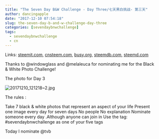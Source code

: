 ```yaml
---
title: "The Seven Day B&W Challenge - Day Three/七天黑白挑战- 第三天"
author: dancingapple
date: "2017-12-10 07:54:18"
slug: the-seven-day-b-and-w-challenge-day-three
categories: [sevendaybnwchallenge]
tags: 
  - sevendaybnwchallenge
  - cn
---
```


Links: [steemit.com](https://steemit.com/sevendaybnwchallenge/@dancingapple/the-seven-day-b-and-w-challenge-day-three), [cnsteem.com](https://cnsteem.com/sevendaybnwchallenge/@dancingapple/the-seven-day-b-and-w-challenge-day-three), [busy.org](https://busy.org/sevendaybnwchallenge/@dancingapple/the-seven-day-b-and-w-challenge-day-three), [steemdb.com](https://steemdb.com/sevendaybnwchallenge/@dancingapple/the-seven-day-b-and-w-challenge-day-three), [steemd.com](https://steemd.com/sevendaybnwchallenge/@dancingapple/the-seven-day-b-and-w-challenge-day-three)

Thanks to @windowglass and @melaleuca for nominating me for the Black & White Photo Challenge!

The photo for Day 3

![20171210_121218~2.jpg](https://steemitimages.com/DQmaUzHnJbgNMXNQ9UMKW13j26J6fGrxQJmcpLZjitwzqU3/20171210_121218~2.jpg)

The rules :

Take 7 black & white photos that represent an aspect of your life
Present one image every day for seven days
No people
No explanation
Nominate someone every day .Although anyone can join in
Use the tag: #sevendaybnwchallenge as one of your five tags

Today I nominate @tvb
